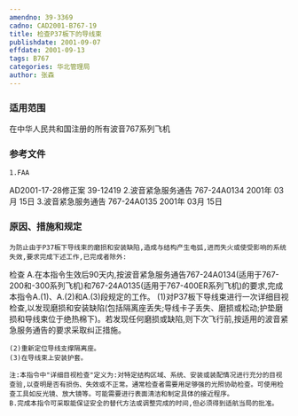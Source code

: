 ```yaml
---
amendno: 39-3369
cadno: CAD2001-B767-19
title: 检查P37板下的导线束
publishdate: 2001-09-07
effdate: 2001-09-13
tags: B767
categories: 华北管理局
author: 张森
---
```


### 适用范围 
在中华人民共和国注册的所有波音767系列飞机

### 参考文件
    1.FAA 
AD2001-17-28修正案 39-12419
    2.波音紧急服务通告 767-24A0134 2001年 03月 15日
    3.波音紧急服务通告 767-24A0135 2001年 03月 15日


### 原因、措施和规定 
    为防止由于P37板下导线束的磨损和安装缺陷,造成与结构产生电弧,进而失火或使受影响的系统失效,要求完成下述工作,已完成者除外: 
检查 
    A.在本指令生效后90天内,按波音紧急服务通告767-24A0134(适用于767-200和-300系列飞机)和767-24A0135(适用于767-400ER系列飞机)的要求,完成本指令A.(1)、A.(2)和A.(3)段规定的工作。 
    (1)对P37板下导线束进行一次详细目视检查,以发现磨损和安装缺陷(包括隔离座丢失;导线卡子丢失、磨损或松动;护垫磨损和导线束位于绝热棉下)。若发现任何磨损或缺陷,则下次飞行前,按适用的波音紧急服务通告的要求采取纠正措施。 

  
    (2)重新定位导线支撑隔离座。 
    (3)在导线束上安装护套。 

    注:本指令中"详细目视检查"定义为:对特定结构区域、系统、安装或装配情况进行充分的目视查验,以查明是否有损伤、失效或不正常。通常检查者需要用足够强的光照协助检查。可使用检查工具如反光镜、放大镜等。可能需要进行表面清洁和制定具体的接近程序。 
    B.完成本指令可采取能保证安全的替代方法或调整完成的时间,但必须得到适航当局的批准。
